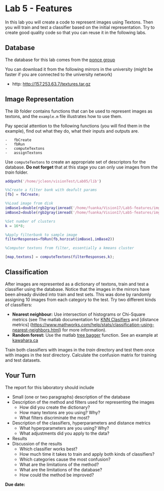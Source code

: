 
# Lab 5 - Features 

In this lab you will create a code to represent images using Textons. Then you will train and test a classifier based on the initial representation. 
Try to create good quality code so that you can reuse it in the following labs.

## Database

The database for this lab comes from the [ponce group](http://www-cvr.ai.uiuc.edu/ponce_grp/data/)

You can download it from the following mirrors in the university (might be faster if you are connected to the university network)

-   http: http://157.253.63.7/textures.tar.gz
    
## Image Representation

The *lib* folder contains functions that can be used to represent images as textons, and
the ``example.m`` file illustrates how to use them. 

Pay special attention to the following functions (you will find them in the example), find out what they do, what their inputs and outputs are.

    -   fbCreate
    -   fbRun
    -   computeTextons
    -   assignTextons

Use ``computeTextons`` to create an appropriate set of descriptors for the database. **Do not forget** that at this stage you can only use images from the *train* folder.

```Matlab
addpath('/home/jcleon/visionTest/Lab05/lib')

%%Create a filter bank with deafult params
[fb] = fbCreate;

%%Load image from disk
imBase1=double(rgb2gray(imread('/home/fuanka/Vision17/Lab5-features/img/person1.bmp')))/255;
imBase2=double(rgb2gray(imread('/home/fuanka/Vision17/Lab5-features/img/goat1.bmp')))/255;

%Set number of clusters
k = 16*8;

%Apply filterbank to sample image
filterResponses=fbRun(fb,horzcat(imBase1,imBase2))

%Computer textons from filter, essentially a kmeans cluster

[map,textons] = computeTextons(filterResponses,k);
```
    
## Classification

After images are represented as a dictionary of textons, train and test a classifier using the database. Notice that the images in the mirrors have been already divided into train and test sets. This was done by randomly assigning 10 images from each category to the test. Try two different kinds of classifiers:

-   **Nearest neighbour:** Use intersection of histograms or Chi-Square metrics (see The matlab documentation for  [KNN Clasifiers](https://www.mathworks.com/help/stats/classification-using-nearest-neighbors.html#btap7k2) and [distance metrics] (https://www.mathworks.com/help/stats/classification-using-nearest-neighbors.html)
    for more information).
-   **Random forest:** Use the matlab [tree bagger](http://www.mathworks.com/help/stats/treebagger.html) function. See an example at [kawahara.ca](http://kawahara.ca/matlab-treebagger-example/)

Train both classifiers with images in the *train* directory and test them once with images in the *test* directory. Calculate the confusion matrix for training and test datasets. 

## Your Turn

The report for this laboratory should include

-   Small (one or two paragraphs) description of the database
-   Description of the method and filters used for representing the images
    -   How did you create the dictionary?
    -   How many textons are you using? Why?
    -   What filters discriminate the most?
-   Description of the classifiers, hyperparameters and distance metrics
    -   What hyperparameters are you using? Why?
    -   What adjustments did you apply to the data?
-   Results
-   Discussion of the results
    -   Which classifier works best?
    -   How much time it takes to train and apply both kinds of classifiers?
    -   Which categories cause the most confusion?
    -   What are the limitations of the method?
    -   What are the limitations of the database?
    -   How could the method be improved?

         

**Due date:**


